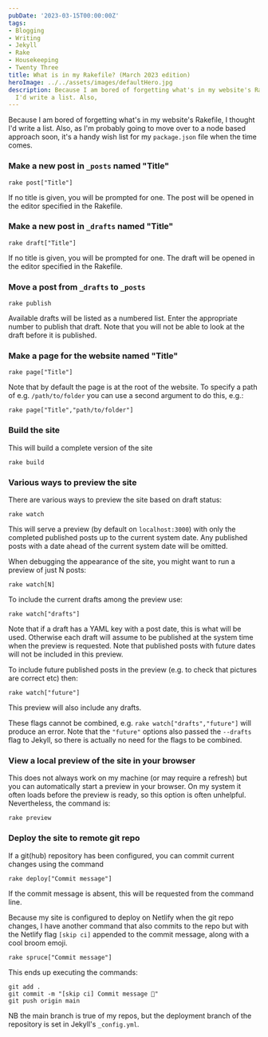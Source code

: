 ```yaml
---
pubDate: '2023-03-15T00:00:00Z'
tags:
- Blogging
- Writing
- Jekyll
- Rake
- Housekeeping
- Twenty Three
title: What is in my Rakefile? (March 2023 edition)
heroImage: ../../assets/images/defaultHero.jpg
description: Because I am bored of forgetting what's in my website's Rakefile, I thought
  I'd write a list. Also,
---
```

Because I am bored of forgetting what's in my website's Rakefile, I thought I'd write a list. Also, as I'm probably going to move over to a node based approach soon, it's a handy wish list for my `package.json` file when the time comes.

### Make a new post in `_posts` named "Title"

```rake post["Title"]```

If no title is given, you will be prompted for one. The post will be opened in the editor specified in the Rakefile.

### Make a new post in `_drafts` named "Title"


```rake draft["Title"]```

If no title is given, you will be prompted for one. The draft will be opened in the editor specified in the Rakefile.

### Move a post from `_drafts` to `_posts`

```rake publish```

Available drafts will be listed as a numbered list. Enter the appropriate number to publish that draft. Note that you will not be able to look at the draft before it is published. 

### Make a page for the website named "Title"

```rake page["Title"]```

Note that by default the page is at the root of the website. To specify a path of e.g. `/path/to/folder` you can use a second argument to do this, e.g.:

```rake page["Title","path/to/folder"]```

### Build the site

This will build a complete version of the site

```rake build```

### Various ways to preview the site

There are various ways to preview the site based on draft status:

```rake watch```

This will serve a preview (by default on `localhost:3000`) with only the completed published posts up to the current system date. Any published posts with a date ahead of the current system date will be omitted.

When debugging the appearance of the site, you might want to run a preview of just N posts:


```rake watch[N]```

To include the current drafts among the preview use:

```rake watch["drafts"]```

Note that if a draft has a YAML key with a post date, this is what will be used. Otherwise each draft will assume to be published at the system time when the preview is requested. Note that published posts with future dates will not be included in this preview.

To include future published posts in the preview (e.g. to check that pictures are correct etc) then:

```rake watch["future"]```

This preview will also include any drafts.

These flags cannot be combined, e.g. `rake watch["drafts","future"]` will produce an error. Note that the `"future"` options also passed the `--drafts` flag to Jekyll, so there is actually no need for the flags to be combined.

### View a local preview of the site in your browser

This does not always work on my machine (or may require a refresh) but you can automatically start a preview in your browser. On my system it often loads before the preview is ready, so this option is often unhelpful. Nevertheless, the command is:

```rake preview```

### Deploy the site to remote git repo

If a git(hub) repository has been configured, you can commit current changes using the command

```rake deploy["Commit message"]```

If the commit message is absent, this will be requested from the command line.

Because my site is configured to deploy on Netlify when the git repo changes, I have another command that also commits to the repo but with the Netlify flag `[skip ci]` appended to the commit message, along with a cool broom emoji.

```rake spruce["Commit message"]```

This ends up executing the commands:
```
git add .
git commit -m "[skip ci] Commit message 🧹"
git push origin main
```

NB the main branch is true of my repos, but the deployment branch of the repository is set in Jekyll's `_config.yml`.
